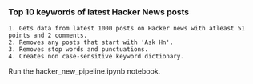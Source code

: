 ### Top 10 keywords of latest Hacker News posts

    1. Gets data from latest 1000 posts on Hacker news with atleast 51 points and 2 comments.
    2. Removes any posts that start with 'Ask Hn'.
    3. Removes stop words and punctuations.
    4. Creates non case-sensitive keyword dictionary.
    
Run the hacker_new_pipeline.ipynb notebook.
